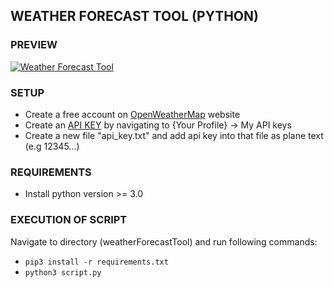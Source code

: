 ## WEATHER FORECAST TOOL (PYTHON)

### PREVIEW

[![Weather Forecast Tool](https://drive.google.com/file/d/1RIwFyuoEPP6MlyFlIdCKcsVFPMS-tA-A/view?usp=sharing)](https://drive.google.com/file/d/15wuYRaU9o6J7IddedanVOq3WC9bPeX71/view?usp=sharing) 

### SETUP

- Create a free account on [OpenWeatherMap](https://openweathermap.org/) website
- Create an [API KEY](https://home.openweathermap.org/api_keys) by navigating to {Your Profile} -> My API keys
- Create a new file "api_key.txt" and add api key into that file as plane text (e.g 12345...)

### REQUIREMENTS

- Install python version >= 3.0

### EXECUTION OF SCRIPT

Navigate to directory (weatherForecastTool) and run following commands:

- `pip3 install -r requirements.txt`
- `python3 script.py`